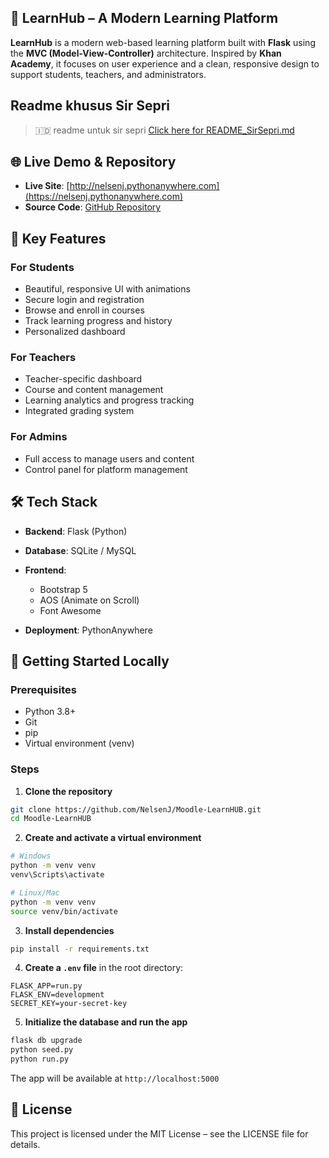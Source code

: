 ## 📘 LearnHub – A Modern Learning Platform

**LearnHub** is a modern web-based learning platform built with **Flask** using the **MVC (Model-View-Controller)** architecture. Inspired by **Khan Academy**, it focuses on user experience and a clean, responsive design to support students, teachers, and administrators.

## Readme khusus Sir Sepri

> 🇮🇩 readme untuk sir sepri [Click here for README_SirSepri.md](./README_SirSepri.md)

## 🌐 Live Demo & Repository

* **Live Site**: [http://nelsenj.pythonanywhere.com](https://nelsenj.pythonanywhere.com)
* **Source Code**: [GitHub Repository](https://github.com/NelsenJ/Moodle-LearnHUB)

## 🌟 Key Features

### For Students

* Beautiful, responsive UI with animations
* Secure login and registration
* Browse and enroll in courses
* Track learning progress and history
* Personalized dashboard

### For Teachers

* Teacher-specific dashboard
* Course and content management
* Learning analytics and progress tracking
* Integrated grading system

### For Admins

* Full access to manage users and content
* Control panel for platform management

## 🛠️ Tech Stack

* **Backend**: Flask (Python)
* **Database**: SQLite / MySQL
* **Frontend**:

  * Bootstrap 5
  * AOS (Animate on Scroll)
  * Font Awesome
* **Deployment**: PythonAnywhere

## 🚀 Getting Started Locally

### Prerequisites

* Python 3.8+
* Git
* pip
* Virtual environment (venv)

### Steps

1. **Clone the repository**

```bash
git clone https://github.com/NelsenJ/Moodle-LearnHUB.git
cd Moodle-LearnHUB
```

2. **Create and activate a virtual environment**

```bash
# Windows
python -m venv venv
venv\Scripts\activate

# Linux/Mac
python -m venv venv
source venv/bin/activate
```

3. **Install dependencies**

```bash
pip install -r requirements.txt
```

4. **Create a `.env` file** in the root directory:

```
FLASK_APP=run.py
FLASK_ENV=development
SECRET_KEY=your-secret-key
```

5. **Initialize the database and run the app**

```bash
flask db upgrade
python seed.py
python run.py
```

The app will be available at `http://localhost:5000`

## 📝 License

This project is licensed under the MIT License – see the LICENSE file for details.


